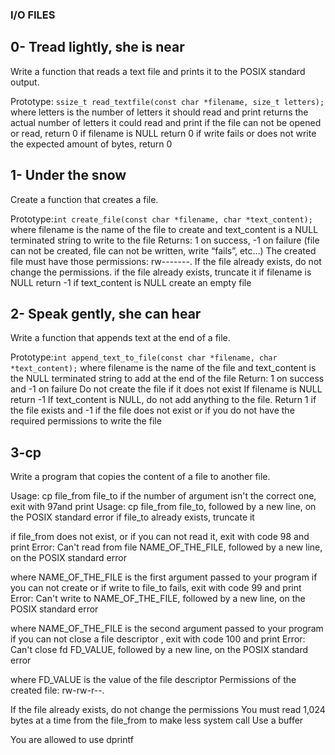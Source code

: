 ### I/O FILES
## 0- Tread lightly, she is near

Write a function that reads a text file and prints it to
the POSIX standard output.

Prototype: ``ssize_t read_textfile(const char *filename, size_t letters);``
where letters is the number of letters it should read and print
returns the actual number of letters it could read and print
if the file can not be opened or read, return 0
if filename is NULL return 0
if write fails or does not write the expected amount of bytes, return 0

## 1- Under the snow

Create a function that creates a file.

Prototype:``int create_file(const char *filename, char *text_content);``
where filename is the name of the file to create
and text_content is a NULL terminated string to write to the file
Returns: 1 on success, -1 on failure
(file can not be created, file can not be written, write “fails”, etc…)
The created file must have those permissions: rw-------.
If the file already exists, do not change the permissions.
if the file already exists, truncate it
if filename is NULL return -1
if text_content is NULL create an empty file

## 2- Speak gently, she can hear

Write a function that appends text at the end of a file.

Prototype:``int append_text_to_file(const char *filename, char *text_content);``
where filename is the name of the file
and text_content is the NULL terminated string to add at the end of the file
Return: 1 on success and -1 on failure
Do not create the file if it does not exist
If filename is NULL return -1
If text_content is NULL, do not add anything to the file.
Return 1 if the file exists and -1 if the file does not exist
or if you do not have the required permissions to write the file

## 3-cp
Write a program that copies the content of a file to another file.

Usage: cp file_from file_to
if the number of argument isn't the correct one, exit with 97and print Usage:
cp file_from file_to, followed by a new line, on the POSIX standard error
if file_to already exists, truncate it

if file_from does not exist, or if you can not read it,
exit with code 98 and print Error: Can't read from file NAME_OF_THE_FILE,
followed by a new line, on the POSIX standard error

where NAME_OF_THE_FILE is the first argument passed to your program
if you can not create or if write to file_to fails, exit with code 99 and print
Error: Can't write to NAME_OF_THE_FILE, followed by a new line,
on the POSIX standard error

where NAME_OF_THE_FILE is the second argument passed to your program
if you can not close a file descriptor , exit with code 100 and print Error:
Can't close fd FD_VALUE, followed by a new line, on the POSIX standard error

where FD_VALUE is the value of the file descriptor
Permissions of the created file: rw-rw-r--.

If the file already exists, do not change the permissions
You must read 1,024 bytes at a time from the file_from to make less system call
Use a buffer

You are allowed to use dprintf